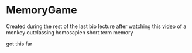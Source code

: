 # MemoryGame

Created during the rest of the last bio lecture after watching this [video](https://www.youtube.com/watch?v=zsXP8qeFF6A&t=65s) of a monkey outclassing homosapien short term memory

got this far

